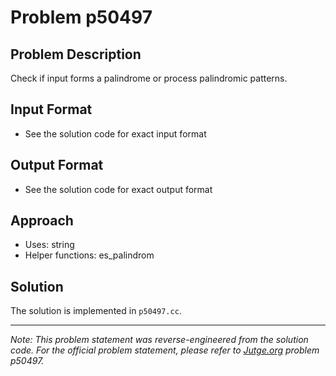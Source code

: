 # Problem p50497

## Problem Description

Check if input forms a palindrome or process palindromic patterns.

## Input Format

- See the solution code for exact input format

## Output Format

- See the solution code for exact output format

## Approach

- Uses: string
- Helper functions: es_palindrom

## Solution

The solution is implemented in `p50497.cc`.

---

*Note: This problem statement was reverse-engineered from the solution code. For the official problem statement, please refer to [Jutge.org](https://jutge.org/) problem p50497.*
